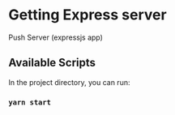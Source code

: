 # Getting Express server

Push Server (expressjs app)

## Available Scripts

In the project directory, you can run:

### `yarn start`

